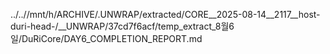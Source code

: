 ../..//mnt/h/ARCHIVE/.UNWRAP/extracted/CORE__2025-08-14__2117__host-duri-head-/__UNWRAP/37cd7f6acf/temp_extract_8월6일/DuRiCore/DAY6_COMPLETION_REPORT.md